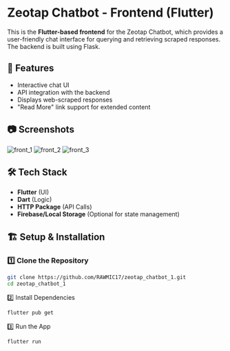# Zeotap Chatbot - Frontend (Flutter)

This is the **Flutter-based frontend** for the Zeotap Chatbot, which provides a user-friendly chat interface for querying and retrieving scraped responses. The backend is built using Flask.

## 🚀 Features
- Interactive chat UI
- API integration with the backend
- Displays web-scraped responses
- "Read More" link support for extended content

## 📷 Screenshots
![front_1](https://github.com/user-attachments/assets/f22feae0-c0e4-4582-be0e-d35d0971becf)
![front_2](https://github.com/user-attachments/assets/82fbbfa4-caa4-4034-a7b6-e8ddf76017b2)
![front_3](https://github.com/user-attachments/assets/aba11fd7-3b4a-415f-b47d-b7d29a9471b6)


## 🛠️ Tech Stack
- **Flutter** (UI)
- **Dart** (Logic)
- **HTTP Package** (API Calls)
- **Firebase/Local Storage** (Optional for state management)

## 🏗️ Setup & Installation
### 1️⃣ Clone the Repository
```sh
git clone https://github.com/RAWMIC17/zeotap_chatbot_1.git
cd zeotap_chatbot_1
```
2️⃣ Install Dependencies
```sh
flutter pub get
```
3️⃣ Run the App
```sh
flutter run
```
